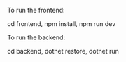 To run the frontend:

cd frontend,
npm install,
npm run dev

To run the backend:

cd backend,
dotnet restore,
dotnet run
